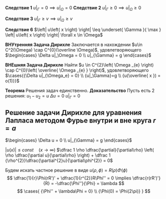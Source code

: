 **Следствие 1**
$u|_{\Gamma} = 0 \implies u|_{\Omega} = 0$
**Следствие 2**
$u|_{\Gamma} \geq 0 \implies u|_{\Omega} \geq 0$

**Следствие 3**
$u|_{\Gamma} \geq v \implies u|_{\Omega} \geq v$

**Следствие 6**
$\left| u\left( x \right) \right| \leq \underset{ \Gamma }{ \max } \left| u\left( x \right) \right| \forall x \in \Omega$

**ВНУтренняя Задача Дирихле**
Заключается в нахождении $u\in C^2(\Omega) \cap C^{0}(\overline \Omega)$, удовлетворяющего $\begin{cases} \Delta u|_\Omega = 0 \\ u|_{\Gamma} = g \end{cases}$

**ВНЕшняя Задача Дирихле**
Найти $u \in C^{2}\left( \Omega _{e} \right) \cap C^{0}\left( \overline{ \Omega _{e} } \right)$, удовлетворяющего $\cases{{\Delta u|_{\Omega_e} = 0} \\ {u|_\Gamma}=g \\ {u(\overline{ x }) = o(1)}}$

**Теорема**
	Решения задач единственно.
**Доказательство**
	Пусть есть 2 решения:	$u_{1} - u_{2} = u$
	$\Delta u = 0$
	$u|_\Gamma = 0$


## Решение задачи Дирихле для уравнения Лапласа методом Фурье внутри и вне круга $r=a$
$\begin{cases} \Delta u = 0 \\ u|_{\Gamma} = g \end{cases}$

$\left| u\left( x \right)\right| \leq const \quad  (x \to \infty)$
$\dfrac 1 \rho \dfrac{\partial}{\partial\rho} \left( \rho \dfrac{\partial u}{\partial\rho} \right) + \dfrac 1 {\rho^{2}}\dfrac{\partial^{2}u}{\partial\phi^{2}} = 0$

Будем искать частное решение в виде $u(\rho, \phi) = R(\rho)\Phi(\phi)$
$$
\dfrac{1}{r}\Phi(rR')' + \dfrac{1}{r^{2}}R\Phi'' = 0 \implies \dfrac{r(rR')'}{R} = -\dfrac{\Phi''}{\Phi} = \lambda
$$
$$
\cases{
{\Phi'' + \lambda\Phi = 0} \\
{\Phi(0) = \Phi(2\pi)}
}
$$



